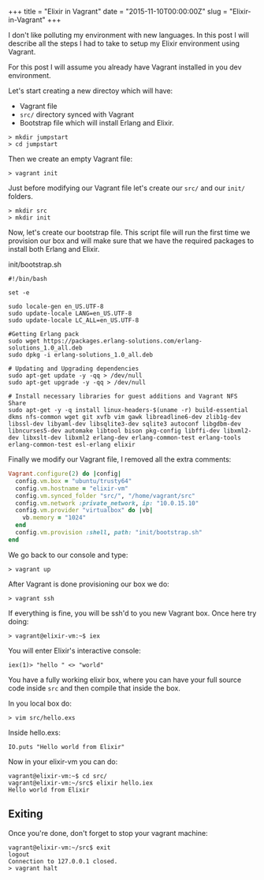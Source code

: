 +++
title = "Elixir in Vagrant"
date = "2015-11-10T00:00:00Z"
slug = "Elixir-in-Vagrant"
+++

I don't like polluting my environment with new languages. In this post I will describe all the steps I had to take to setup my Elixir environment using Vagrant.

For this post I will assume you already have Vagrant installed in you dev environment.

Let's start creating a new directoy which will have:

* Vagrant file
* `src/` directory synced with Vagrant
* Bootstrap file which will install Erlang and Elixir.

```
> mkdir jumpstart
> cd jumpstart
```

Then we create an empty Vagrant file:

```
> vagrant init
```

Just before modifying our Vagrant file let's create our `src/` and our `init/` folders.
```
> mkdir src
> mkdir init
```

Now, let's create our bootstrap file. This script file will run the first time we provision our box and will make sure that we have the required packages to install both Erlang and Elixir.

init/bootstrap.sh
```
#!/bin/bash

set -e

sudo locale-gen en_US.UTF-8
sudo update-locale LANG=en_US.UTF-8
sudo update-locale LC_ALL=en_US.UTF-8

#Getting Erlang pack
sudo wget https://packages.erlang-solutions.com/erlang-solutions_1.0_all.deb
sudo dpkg -i erlang-solutions_1.0_all.deb

# Updating and Upgrading dependencies
sudo apt-get update -y -qq > /dev/null
sudo apt-get upgrade -y -qq > /dev/null

# Install necessary libraries for guest additions and Vagrant NFS Share
sudo apt-get -y -q install linux-headers-$(uname -r) build-essential dkms nfs-common wget git xvfb vim gawk libreadline6-dev zlib1g-dev libssl-dev libyaml-dev libsqlite3-dev sqlite3 autoconf libgdbm-dev libncurses5-dev automake libtool bison pkg-config libffi-dev libxml2-dev libxslt-dev libxml2 erlang-dev erlang-common-test erlang-tools erlang-common-test esl-erlang elixir 
```

Finally we modify our Vagrant file, I removed all the extra comments:

```ruby
Vagrant.configure(2) do |config|
  config.vm.box = "ubuntu/trusty64"
  config.vm.hostname = "elixir-vm"
  config.vm.synced_folder "src/", "/home/vagrant/src"
  config.vm.network :private_network, ip: "10.0.15.10"
  config.vm.provider "virtualbox" do |vb|
    vb.memory = "1024"
  end
  config.vm.provision :shell, path: "init/bootstrap.sh"
end
```

We go back to our console and type:
```
> vagrant up
```

After Vagrant is done provisioning our box we do:
```
> vagrant ssh
```

If everything is fine, you will be ssh'd to you new Vagrant box. Once here try doing:

```
> vagrant@elixir-vm:~$ iex
```

You will enter Elixir's interactive console:

```
iex(1)> "hello " <> "world"
```

You have a fully working elixir box, where you can have your full source code inside `src` and then compile that inside the box.

In you local box do:

```
> vim src/hello.exs
```

Inside hello.exs:

```
IO.puts "Hello world from Elixir"
```

Now in your elixir-vm you can do:

```
vagrant@elixir-vm:~$ cd src/
vagrant@elixir-vm:~/src$ elixir hello.iex
Hello world from Elixir
```

## Exiting
Once you're done, don't forget to stop your vagrant machine:

```
vagrant@elixir-vm:~/src$ exit
logout
Connection to 127.0.0.1 closed.
> vagrant halt
```
